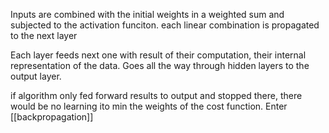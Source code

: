 Inputs are combined with the initial weights in a weighted sum and subjected to the activation funciton. each linear combination is propagated to the next layer


Each layer feeds next one with result of their computation, their internal representation of the data. Goes all the way through hidden layers to the output layer. 

if algorithm only fed forward results to output and stopped there, there would be no learning ito min the weights of the cost function. Enter [[backpropagation]]